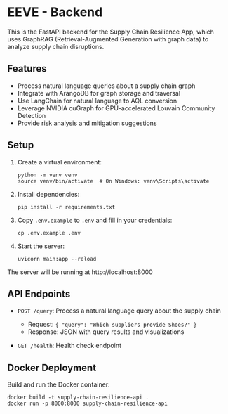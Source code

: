 
# EEVE - Backend

This is the FastAPI backend for the Supply Chain Resilience App, which uses GraphRAG (Retrieval-Augmented Generation with graph data) to analyze supply chain disruptions.

## Features

- Process natural language queries about a supply chain graph
- Integrate with ArangoDB for graph storage and traversal
- Use LangChain for natural language to AQL conversion
- Leverage NVIDIA cuGraph for GPU-accelerated Louvain Community Detection
- Provide risk analysis and mitigation suggestions

## Setup

1. Create a virtual environment:
   ```
   python -m venv venv
   source venv/bin/activate  # On Windows: venv\Scripts\activate
   ```

2. Install dependencies:
   ```
   pip install -r requirements.txt
   ```

3. Copy `.env.example` to `.env` and fill in your credentials:
   ```
   cp .env.example .env
   ```

4. Start the server:
   ```
   uvicorn main:app --reload
   ```

The server will be running at http://localhost:8000

## API Endpoints

- `POST /query`: Process a natural language query about the supply chain
  - Request: `{ "query": "Which suppliers provide Shoes?" }`
  - Response: JSON with query results and visualizations

- `GET /health`: Health check endpoint

## Docker Deployment

Build and run the Docker container:

```
docker build -t supply-chain-resilience-api .
docker run -p 8000:8000 supply-chain-resilience-api
```

